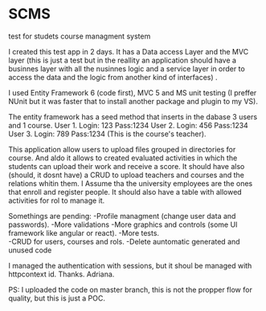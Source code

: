 # SCMS
test for studets course managment system

I created this test app in 2 days. It has a Data access Layer and the MVC layer (this is just a test but in the reallity an application should have a businnes layer with all the nusinnes logic and a service layer in order to access the data and the logic from another kind of interfaces) .

I used Entity Framework 6 (code first), MVC 5 and MS unit testing (I preffer NUnit but it was faster that to install another package and plugin to my VS). 

The entity framework has a seed method that inserts in the dabase 3 users and 1 course. 
User 1. Login: 123 Pass:1234
User 2. Login: 456 Pass:1234
User 3. Login: 789 Pass:1234 (This is the course's teacher). 

This application allow users to upload files grouped in directories for course. And aldo it allows to created evaluated activities in which the students can upload their work and receive a score. 
It should have also (should, it dosnt have) a CRUD to upload teachers and courses and the relations whitin them. I Assume tha the university employees are the ones that enroll and register people. 
It should also have a table with allowed activities for rol to manage it. 

Somethings are pending:
-Profile managment (change user data and passwords).
-More validations 
-More graphics and controls (some UI framework like angular or react). 
-More tests.  
-CRUD for users, courses and rols. 
-Delete auntomatic generated and unused code

I managed the authentication with sessions, but it shoul be managed with httpcontext id.
Thanks. 
Adriana. 

PS: I uploaded the code on master branch, this is not the propper flow for quality, but this is just a POC. 
